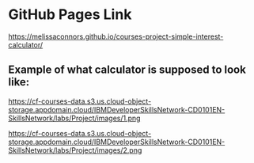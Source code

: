 # GitHub Pages Link
https://melissaconnors.github.io/courses-project-simple-interest-calculator/

## Example of what calculator is supposed to look like:
https://cf-courses-data.s3.us.cloud-object-storage.appdomain.cloud/IBMDeveloperSkillsNetwork-CD0101EN-SkillsNetwork/labs/Project/images/1.png

https://cf-courses-data.s3.us.cloud-object-storage.appdomain.cloud/IBMDeveloperSkillsNetwork-CD0101EN-SkillsNetwork/labs/Project/images/2.png
